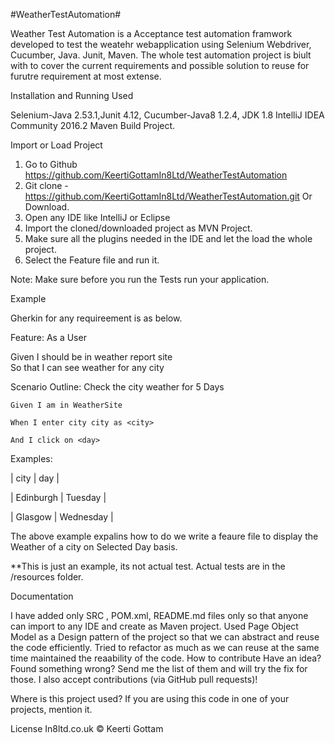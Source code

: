 #WeatherTestAutomation#

Weather Test Automation is a Acceptance test automation framwork developed to test the weatehr webapplication using Selenium Webdriver, Cucumber, Java. Junit, Maven. The whole test automation project is biult with to cover the current requirements and possible solution to reuse for furutre requirement at most extense. 

Installation and Running
Used 

Selenium-Java 2.53.1,Junit 4.12, 
Cucumber-Java8 1.2.4, 
JDK 1.8
IntelliJ IDEA Community 2016.2
Maven Build Project.

Import or Load Project

1. Go to Github https://github.com/KeertiGottamIn8Ltd/WeatherTestAutomation
2. Git clone - https://github.com/KeertiGottamIn8Ltd/WeatherTestAutomation.git Or Download. 
3. Open any IDE like IntelliJ or Eclipse
4. Import the cloned/downloaded project as MVN Project.
5. Make sure all the plugins needed in the IDE  and let the load the whole project.
6. Select the Feature file and run it. 

Note: Make sure before you run the Tests run your application. 

Example

Gherkin for any requireement is as below. 

Feature: As a User
 
 Given I should be in weather report site   
    So that I can see weather for any city
       
   
   Scenario Outline: Check the city weather for 5 Days
    
    Given I am in WeatherSite
    
    When I enter city city as <city>
    
    And I click on <day>
    
Examples:
  
  | city      | day       |
  
  | Edinburgh | Tuesday   | 
  
  | Glasgow   | Wednesday | 

The above example expalins how to do we write a feaure file to display the Weather of a city on Selected Day basis. 

**This is just an example, its not actual test. Actual tests are in the /resources folder.

Documentation

I have added only SRC , POM.xml, README.md files only so that anyone can import to any IDE and create as Maven project. 
Used Page Object Model as a Design pattern of the project so that we can abstract and reuse the code efficiently.
Tried to refactor as much as we can reuse at the same time maintained the reaability of the code.
How to contribute
Have an idea? Found something wrong? Send me the list of them and will try the fix for those. I also accept contributions (via GitHub pull requests)!

Where is this project used?
If you are using this code in one of your projects, mention it. 

License
In8ltd.co.uk © Keerti Gottam
